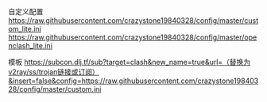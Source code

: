 自定义配置
https://raw.githubusercontent.com/crazystone19840328/config/master/custom_lite.ini
https://raw.githubusercontent.com/crazystone19840328/config/master/openclash_lite.ini

模板
https://subcon.dlj.tf/sub?target=clash&new_name=true&url=（替换为v2ray/ss/trojan链接或订阅）&insert=false&config=https://raw.githubusercontent.com/crazystone19840328/config/master/custom.ini
